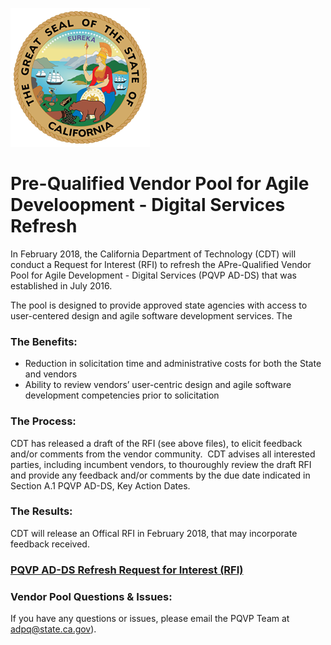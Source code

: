 ![The great Seal of the State of California](GreatSeal.png)
# Pre-Qualified Vendor Pool for Agile Develoopment - Digital Services Refresh 

In February 2018, the California Department of Technology (CDT) will conduct a Request for Interest (RFI) to refresh the APre-Qualified Vendor Pool for Agile Development - Digital Services (PQVP AD-DS) that was established in July 2016. 

The pool is designed to provide approved state agencies with access to user-centered design and agile software development services. The 

### The Benefits:
* Reduction in solicitation time and administrative costs for both the State and vendors
* Ability to review vendors’ user-centric design and agile software development competencies prior to solicitation

### The Process:
CDT has released a draft of the RFI (see above files), to elicit feedback and/or comments from the vendor community.  CDT advises all interested parties, including incumbent vendors, to thouroughly review the draft RFI and provide any feedback and/or comments by the due date indicated in Section A.1 PQVP AD-DS, Key Action Dates.    

### The Results:
CDT will release an Offical RFI in February 2018, that may incorporate feedback received.

### [PQVP AD-DS Refresh Request for Interest (RFI)](https://github.com/CDTProcurement/adpq/blob/master/RFI%20CDT-ADPQ-0117%20-%20PQVP%20DS-AD%20-%20Final%20%2002.06.17.pdf)
 
### Vendor Pool Questions & Issues:
If you have any questions or issues, please email the PQVP Team at adpq@state.ca.gov).
 
